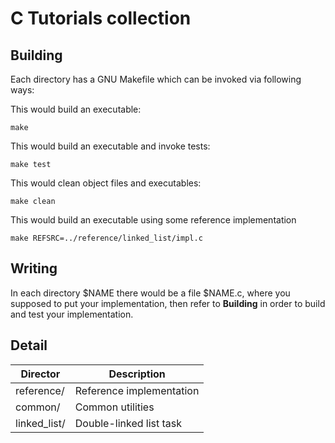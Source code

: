 C Tutorials collection
======================

Building
-----

Each directory has a GNU Makefile which can be invoked via following ways:

This would build an executable:
```
make
```

This would build an executable and invoke tests:
```
make test
```

This would clean object files and executables:
```
make clean
```

This would build an executable using some reference implementation
```
make REFSRC=../reference/linked_list/impl.c
```

Writing
-------

In each directory $NAME there would be a file $NAME.c, where you supposed to put your implementation, then refer to **Building** in order to build and test your implementation.

Detail
------

Director | Description
-------- | -----------
reference/ | Reference implementation
common/ | Common utilities
linked\_list/ | Double-linked list task

